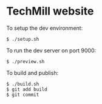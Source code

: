 TechMill website
===

To setup the dev environment:

    $ ./setup.sh

To run the dev server on port 9000:

    $ ./preview.sh

To build and publish:

    $ ./build.sh
    $ git add build
    $ git commit
